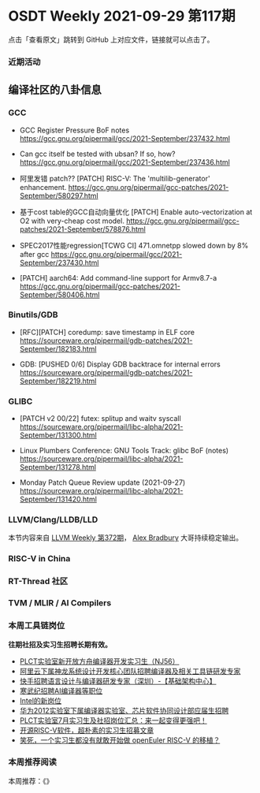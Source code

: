 # OSDT Weekly 2021-09-29 第117期

点击「查看原文」跳转到 GitHub 上对应文件，链接就可以点击了。

### 近期活动

## 编译社区的八卦信息

### GCC

- GCC Register Pressure BoF notes
  https://gcc.gnu.org/pipermail/gcc/2021-September/237432.html

- Can gcc itself be tested with ubsan? If so, how?
  https://gcc.gnu.org/pipermail/gcc/2021-September/237436.html

- 阿里发错 patch?? [PATCH] RISC-V: The 'multilib-generator' enhancement.
  https://gcc.gnu.org/pipermail/gcc-patches/2021-September/580297.html

- 基于cost table的GCC自动向量优化
  [PATCH] Enable auto-vectorization at O2 with very-cheap cost model.
  https://gcc.gnu.org/pipermail/gcc-patches/2021-September/578876.html

- SPEC2017性能regression[TCWG CI] 471.omnetpp slowed down by 8% after gcc
  https://gcc.gnu.org/pipermail/gcc/2021-September/237430.html

- [PATCH] aarch64: Add command-line support for Armv8.7-a
  https://gcc.gnu.org/pipermail/gcc-patches/2021-September/580406.html

### Binutils/GDB

- [RFC][PATCH] coredump: save timestamp in ELF core
  https://sourceware.org/pipermail/gdb-patches/2021-September/182183.html

- GDB: [PUSHED 0/6] Display GDB backtrace for internal errors
  https://sourceware.org/pipermail/gdb-patches/2021-September/182219.html

### GLIBC

- [PATCH v2 00/22] futex: splitup and waitv syscall
  https://sourceware.org/pipermail/libc-alpha/2021-September/131300.html

- Linux Plumbers Conference: GNU Tools Track: glibc BoF (notes)
  https://sourceware.org/pipermail/libc-alpha/2021-September/131278.html

- Monday Patch Queue Review update (2021-09-27)
  https://sourceware.org/pipermail/libc-alpha/2021-September/131420.html

### LLVM/Clang/LLDB/LLD

本节内容来自 [LLVM Weekly 第372期](http://llvmweekly.org/issue/372)，
[Alex Bradbury](https://www.linkedin.com/in/alex-bradbury/) 大哥持续稳定输出。

### RISC-V in China

### RT-Thread 社区


### TVM / MLIR / AI Compilers

### 本周工具链岗位

**往期社招及实习生招聘长期有效。**

- [PLCT实验室新开放方舟编译器开发实习生（NJ56）](https://mp.weixin.qq.com/s/lPp5RvjYhpDIGsp-luLzKQ)
- [阿里云下属神龙系统设计开发核心团队招聘编译器及相关工具链研发专家](https://mp.weixin.qq.com/s/h3ELBXBHfNjZCyCRixqnOQ)
- [快手招聘语言设计与编译器研发专家（深圳）-【基础架构中心】](https://mp.weixin.qq.com/s/QTWnlaBFtWQ3YThHJSIhbA)
- [寒武纪招聘AI编译器等职位](https://mp.weixin.qq.com/s/LWpDXEA2rJ1wx9mr8XoWxw)
- [Intel的新岗位](https://mp.weixin.qq.com/s/xs-deMCI4ob7WX0vIRZMZw)
- [华为2012实验室下属编译器实验室、芯片软件协同设计部应届生招聘](https://mp.weixin.qq.com/s/dMkGkbgNvW--D6fLthfoPA)
- [PLCT实验室7月实习生及社招岗位汇总：来一起变得更强吧！](https://mp.weixin.qq.com/s/lL5_L2oh-kNvP8wHMARSAg)
- [开源RISC-V软件，超朴素的实习生招募文章](https://mp.weixin.qq.com/s/ETtlYTHa_41SYrxpSuh_sw)
- [笑死，一个实习生都没有就敢开始做 openEuler RISC-V 的移植？](https://mp.weixin.qq.com/s/x_LUxu1dJTaN6VS7DU6xsg)

### 本周推荐阅读

本周推荐：《》
